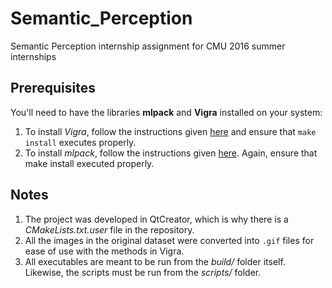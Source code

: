 # Semantic_Perception
Semantic Perception internship assignment for CMU 2016 summer internships





## Prerequisites
You'll need to have the libraries **mlpack** and **Vigra** installed on your system: 

1. To install *Vigra*, follow the instructions given [here](http://ukoethe.github.io/vigra/doc-release/vigra/Installation.html) and ensure that `make install` executes properly.
2. To install *mlpack*, follow the instructions given [here](http://www.mlpack.org/doxygen.php?doc=build.html). Again, ensure that make install executed properly.


## Notes

1. The project was developed in QtCreator, which is why there is a *CMakeLists.txt.user* file in the repository.
2. All the images in the original dataset were converted into `.gif` files for ease of use with the methods in Vigra.
3. All executables are meant to be run from the *build/* folder itself. Likewise, the scripts must be run from the *scripts/* folder.
